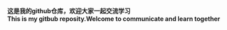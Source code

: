 **这是我的github仓库，欢迎大家一起交流学习**  
**This is my gitbub reposity.Welcome to communicate and learn together**




